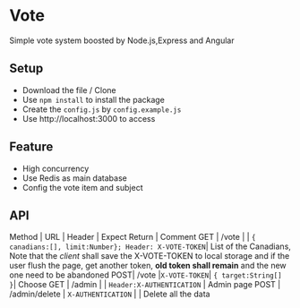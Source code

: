 # Vote
Simple vote system boosted by Node.js,Express and Angular

## Setup
* Download the file / Clone
* Use `npm install` to install the package 
* Create the `config.js` by `config.example.js`
* Use http://localhost:3000 to access

## Feature
* High concurrency
* Use Redis as main database
* Config the vote item and subject

## API

Method | URL | Header | Expect Return | Comment
GET | /vote | | `{ canadians:[], limit:Number}; Header: X-VOTE-TOKEN`| List of the Canadians, <br> Note that the *client* shall save the X-VOTE-TOKEN to local storage and if the user flush the page, get another token, **old token shall remain** and the new one need to be abandoned
POST| /vote |`X-VOTE-TOKEN`| `{ target:String[] }`| Choose 
GET | /admin | | `Header:X-AUTHENTICATION` | Admin page
POST | /admin/delete | `X-AUTHENTICATION` | | Delete all the data



